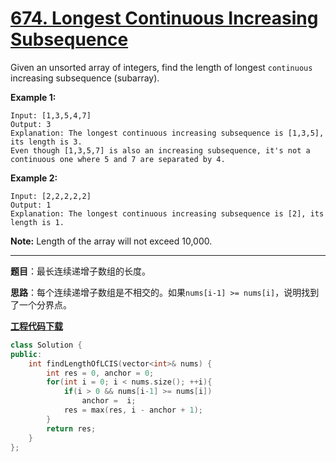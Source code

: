 # [674. Longest Continuous Increasing Subsequence](https://leetcode.com/problems/longest-continuous-increasing-subsequence/)

Given an unsorted array of integers, find the length of longest `continuous` increasing subsequence (subarray).

**Example 1:**

```
Input: [1,3,5,4,7]
Output: 3
Explanation: The longest continuous increasing subsequence is [1,3,5], its length is 3.
Even though [1,3,5,7] is also an increasing subsequence, it's not a continuous one where 5 and 7 are separated by 4.
```

**Example 2:**

```
Input: [2,2,2,2,2]
Output: 1
Explanation: The longest continuous increasing subsequence is [2], its length is 1.
```

**Note:** Length of the array will not exceed 10,000.

-----

**题目**：最长连续递增子数组的长度。

**思路**：每个连续递增子数组是不相交的。如果`nums[i-1] >= nums[i]`，说明找到了一个分界点。

[**工程代码下载**](https://github.com/shenkh/leetcode)

```cpp
class Solution {
public:
    int findLengthOfLCIS(vector<int>& nums) {
        int res = 0, anchor = 0;
        for(int i = 0; i < nums.size(); ++i){
            if(i > 0 && nums[i-1] >= nums[i])
                anchor =  i;
            res = max(res, i - anchor + 1);
        }
        return res;
    }
};
```
